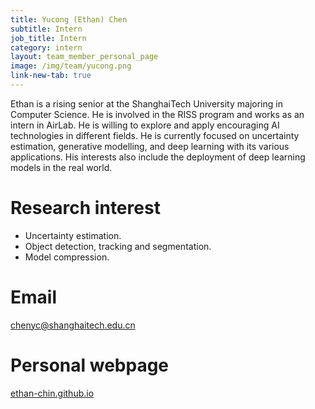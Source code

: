 ```yaml
---
title: Yucong (Ethan) Chen
subtitle: Intern
job_title: Intern
category: intern
layout: team_member_personal_page
image: /img/team/yucong.png
link-new-tab: true
---
```


Ethan is a rising senior at the ShanghaiTech University majoring in Computer Science. He is involved in the RISS program and works as an intern in AirLab. He is willing to explore and apply encouraging AI technologies in different fields.
He is currently focused on uncertainty estimation, generative modelling, and deep learning with its various applications. His interests also include the deployment of deep learning models in the real world.

# Research interest #
- Uncertainty estimation.
- Object detection, tracking and segmentation.
- Model compression.

# Email #
chenyc@shanghaitech.edu.cn

# Personal webpage #
<a href="https://ethan-chin.github.io/" target="_blank">ethan-chin.github.io</a>